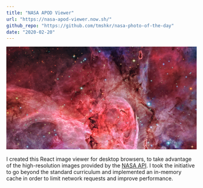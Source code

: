 ```yaml
---
title: "NASA APOD Viewer"
url: "https://nasa-apod-viewer.now.sh/"
github_repo: "https://github.com/tmshkr/nasa-photo-of-the-day"
date: "2020-02-20"
---
```


[![NASA APOD Viewer](./nasa-apod-viewer.png)](https://nasa-apod-viewer.now.sh/)

I created this React image viewer for desktop browsers, to take advantage of the high-resolution images provided by the [NASA API](https://api.nasa.gov/). I took the initiative to go beyond the standard curriculum and implemented an in-memory cache in order to limit network requests and improve performance.